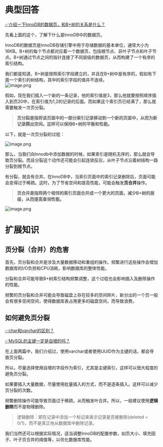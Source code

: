# 典型回答

[✅介绍一下InnoDB的数据页，和B+树的关系是什么？](https://www.yuque.com/hollis666/fo22bm/vebvlntlc6rnvuu0?view=doc_embed)

先看上面的这个，了解下什么是InnoDB中的数据页。

InnoDB的数据页是InnoDB存储引擎中用于存储数据的基本单位，通常大小为16KB。B+树的每个节点都对应着一个数据页，包括根节点、非叶子节点和叶子节点。B+树通过节点之间的指针连接了不同层级的数据页，从而构建了一个有序的索引结构。

我们都是知道，B+树是按照索引字段建立的，并且在B+树中是有序的，假如有下面一个索引的树结构，其中的索引字段的值并不连续。<br />![image.png](https://cdn.nlark.com/yuque/0/2023/png/5378072/1691209336653-cd371e3f-4a0f-4a2f-9cfc-17bc7c056a14.png#averageHue=%23f4f1ed&clientId=ua4015f5c-c608-4&from=paste&height=385&id=ubd1e490f&originHeight=385&originWidth=740&originalType=binary&ratio=1&rotation=0&showTitle=false&size=35749&status=done&style=none&taskId=uf67a985e-ac2e-45ce-b2ef-3409400104c&title=&width=740)

假如，现在我们插入一个新的一条记录，他的索引值是3，那么他就要按照顺序插入到页20中，在索引值为1,2的记录的后面。而如果这个索引页已经满了，那么就需要触发一次页分裂。

> **页分裂是指将该页面中的一部分索引记录移动到一个新的页面中，从而为新记录腾出空间。这样可以保持B+树的平衡和性能。**


以下，就是一次页分裂的过程：

![image.png](https://cdn.nlark.com/yuque/0/2023/png/5378072/1691209974023-b59ee310-e039-4d1b-990f-882c08c4bf22.png#averageHue=%23f2eeea&clientId=ua4015f5c-c608-4&from=paste&height=843&id=u3e19651f&originHeight=843&originWidth=748&originalType=binary&ratio=1&rotation=0&showTitle=false&size=82840&status=done&style=none&taskId=uf86698a6-d997-47ba-8043-25443c4df9b&title=&width=748)

那么，当我们向Innodb中添加数据的时候，如果索引是随机无序的，那么就会导致页分裂。而且分裂这个动作还可能会引起连锁反应，从叶子节点沿着树结构一路分裂到根节点。

有分裂，就会有合并。在InnoDB中，当索引页面中的索引记录删除后，页面可能会变得过于稀疏。这时，为了节省空间和提高性能，可能会触发**页合并**操作。

> **页合并是指将两个相邻的索引页面合并成一个更大的页面，减少B+树的层级，从而提高查询性能。**


![image.png](https://cdn.nlark.com/yuque/0/2023/png/5378072/1691209988733-7632185f-cb6c-4587-b1e8-0299cf85611c.png#averageHue=%23f1eeea&clientId=ua4015f5c-c608-4&from=paste&height=799&id=u1e37ecd2&originHeight=799&originWidth=780&originalType=binary&ratio=1&rotation=0&showTitle=false&size=82757&status=done&style=none&taskId=u9595eb30-eb7a-4244-9ed4-80ee9fc9528&title=&width=780)

# 扩展知识

## 页分裂（合并）的危害

首先，页分裂和合并是涉及大量数据移动和重组的操作。频繁进行这些操作会增加数据库的I/O负担和CPU消耗，影响数据库的整体性能。

分裂和合并可能导致B+树索引结构频繁调整，这个过程也会影响插入及删除操作的性能。

频繁的页分裂和合并可能会导致磁盘上存在较多的空间碎片，新分出的一个页一般会有很多空闲空间，使得数据库表占用更多的磁盘空间，而导致浪费。

## 如何避免页分裂

[✅char和varchar的区别？](https://www.yuque.com/hollis666/fo22bm/xodf4gdc6i9goyt6?view=doc_embed)

[✅MySQL的主键一定是自增的吗？](https://www.yuque.com/hollis666/fo22bm/glycgnryk8953c24?view=doc_embed)

在上面两篇中，我们介绍过，使用varchar或者使用UUID作为主键的话，都会导致页分裂。

所以，尽量选择使用自增的字段作为索引，尤其是主键索引，这样可以很大程度的避免页分裂。

如果要插入大量数据，尽量使用批量插入的方式，而不是逐条插入。这样可以减少页分裂的次数。

频繁删除操作可能导致页面过于稀疏，从而触发叶合并。所以，一般建议使用**逻辑删除**而不是物理删除。

> 逻辑删除：即在记录中添加一个标记来表示记录是否被删除(deleted  = 0/1)，而不是真正地从数据库中删除记录。


我们当然还可以根据实际情况，适当调整InnoDB的配置参数，如页大小、填充因子、叶子页合并的阈值等，以优化数据库性能。


